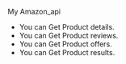 My Amazon_api

- You can Get Product details.
- You can Get Product reviews.
- You can Get Product offers.
- You can Get Product results.
